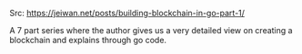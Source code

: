 Src: https://jeiwan.net/posts/building-blockchain-in-go-part-1/

A 7 part series where the author gives us a very detailed view
on creating a blockchain and explains through go code.